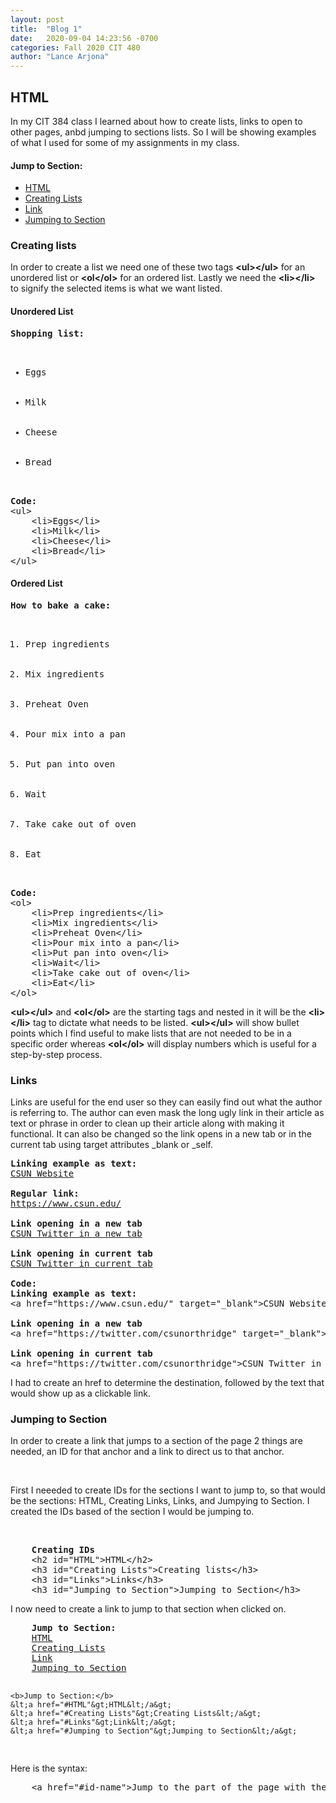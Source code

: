 ```yaml
---
layout: post
title:  "Blog 1"
date:   2020-09-04 14:23:56 -0700
categories: Fall 2020 CIT 480
author: "Lance Arjona"
---
```

<h2 id="HTML">HTML</h2>
<p>In my CIT 384 class I learned about how to create lists, links to open to other pages, anbd jumping to sections lists. So I will be showing examples of what I used for some of my assignments in my class.</p>

<h4>Jump to Section:</h4>
<ul>
    <li><a href="#HTML">HTML</a></li>
    <li><a href="#Creating Lists">Creating Lists</a></li>
    <li><a href="#Links">Link</a></li>
    <li><a href="#Jumping to Section">Jumping to Section</a></li>
</ul>


<h3 id="Creating Lists">Creating lists</h3>
<p>In order to create a list we need one of these two tags <b>&lt;ul&gt;&lt;/ul&gt;</b> for an unordered list  or <b>&lt;ol&lt;/ol&gt;</b> for an ordered list. Lastly we need the <b>&lt;li&gt;&lt;/li&gt;</b> to signify the selected items is what we want listed.</p>

<h4><b>Unordered List</b></h4>
<pre>
<b>Shopping list:</b>
<ul>
    <li>Eggs</li>
    <li>Milk</li>
    <li>Cheese</li>
    <li>Bread</li>
</ul>
<b>Code:</b>
&lt;ul&gt;
    &lt;li&gt;Eggs&lt;/li&gt;
    &lt;li&gt;Milk&lt;/li&gt;
    &lt;li&gt;Cheese&lt;/li&gt;
    &lt;li&gt;Bread&lt;/li&gt;
&lt;/ul&gt;
</pre>

<h4><b>Ordered List</b></h4>
<pre>
<b>How to bake a cake:</b>
<ol>
    <li>Prep ingredients</li>
    <li>Mix ingredients</li>
    <li>Preheat Oven</li>
    <li>Pour mix into a pan</li>
    <li>Put pan into oven</li>
    <li>Wait</li>
    <li>Take cake out of oven</li>
    <li>Eat</li>
</ol>
<b>Code:</b>
&lt;ol&gt;
    &lt;li&gt;Prep ingredients&lt;/li&gt;
    &lt;li&gt;Mix ingredients&lt;/li&gt;
    &lt;li&gt;Preheat Oven&lt;/li&gt;
    &lt;li&gt;Pour mix into a pan&lt;/li&gt;
    &lt;li&gt;Put pan into oven&lt;/li&gt;
    &lt;li&gt;Wait&lt;/li&gt;
    &lt;li&gt;Take cake out of oven&lt;/li&gt;
    &lt;li&gt;Eat&lt;/li&gt;
&lt;/ol&gt;
</pre>

<p><b>&lt;ul&gt;&lt;/ul&gt;</b> and <b>&lt;ol&lt;/ol&gt;</b> are the starting tags and nested in it will be the <b>&lt;li&gt;&lt;/li&gt;</b> tag to dictate what needs to be listed. <b>&lt;ul&gt;&lt;/ul&gt;</b> will show bullet points which I find useful to make lists that are not needed to be in a specific order whereas <b>&lt;ol&lt;/ol&gt;</b> will display numbers which is useful for a step-by-step process.</p>

<h3 id="Links">Links</h3>
<p>Links are useful for the end user so they can easily find out what the author is referring to. The author can even mask the long ugly link in their article as text or phrase in order to clean up their article along with making it functional. It can also be changed so the link opens in a new tab or in the current tab using target attributes _blank or _self.</p>

<pre>
<b>Linking example as text:</b>
<a href="https://www.csun.edu/" target="_blank">CSUN Website</a>

<b>Regular link:</b>
<a href="https://www.csun.edu/" target="_blank">https://www.csun.edu/</a>

<b>Link opening in a new tab</b>
<a href="https://twitter.com/csunorthridge" target="_blank">CSUN Twitter in a new tab</a>

<b>Link opening in current tab</b>
<a href="https://twitter.com/csunorthridge">CSUN Twitter in current tab</a>

<b>Code:</b>
<b>Linking example as text:</b>
&lt;a href="https://www.csun.edu/" target="_blank"&gt;CSUN Website&lt;/a&gt;

<b>Link opening in a new tab</b>
&lt;a href="https://twitter.com/csunorthridge" target="_blank"&gt;CSUN Twitter in a new tab&lt;/a&gt;

<b>Link opening in current tab</b>
&lt;a href="https://twitter.com/csunorthridge"&gt;CSUN Twitter in current tab&lt;/a&gt;
</pre>
<p>I had to create an href to determine the destination, followed by the text that would show up as a clickable link.</p>



<h3 id="Jumping to Section">Jumping to Section</h3>
<p>In order to create a link that jumps to a section of the page 2 things are needed, an ID for that anchor and a link to direct us to that anchor.</p><br>
<p>First I neeeded to create IDs for the sections I want to jump to, so that would be the sections: HTML, Creating Links, Links, and Jumpying to Section. I created the IDs based of the section I would be jumping to.</p><br>
<pre>
    <b>Creating IDs </b>
    &lt;h2 id="HTML"&gt;HTML&lt;/h2&gt;
    &lt;h3 id="Creating Lists"&gt;Creating lists&lt;/h3&gt;
    &lt;h3 id="Links"&gt;Links&lt;/h3&gt;
    &lt;h3 id="Jumping to Section"&gt;Jumping to Section&lt;/h3&gt;
</pre>


<p>I now need to create a link to jump to that section when clicked on.</p>
<pre>
    <b>Jump to Section:</b>
    <a href="#HTML">HTML</a>
    <a href="#Creating Lists">Creating Lists</a>
    <a href="#Links">Link</a>
    <a href="#Jumping to Section">Jumping to Section</a>

    <b>Jump to Section:</b>
    &lt;a href="#HTML"&gt;HTML&lt;/a&gt;
    &lt;a href="#Creating Lists"&gt;Creating Lists&lt;/a&gt;
    &lt;a href="#Links"&gt;Link&lt;/a&gt;
    &lt;a href="#Jumping to Section"&gt;Jumping to Section&lt;/a&gt;
</pre>

<p>Here is the syntax:</p>
<pre>
    &lt;a href="#id-name"&gt;Jump to the part of the page with the “id-name”&lt;/a&gt;
</pre>
